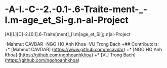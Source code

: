 # -A-I.-C--2.-0.1-.6-Traite-ment-_-I.m-age_et_Si-g.n-al-Project
[A][I.][C]-2.[0.1].6-Traite[ment]_[I.m]age_et_Si[g.n]al-Project

-Mahmut CAVDAR
-NGO HO Anh Khoa
-VU Trong Bach
+## Contributors:
+* [Mahmut CAVDAR] (https://www.github.com/mcavdar)
+* [NGO HO Anh Khoa] (https://github.com/ngohoanhkhoa)
+* [VU Trong Bach] (https://github.com/ngohoanhkhoa)
